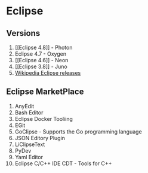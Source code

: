 # Eclipse

## Versions

1. [[Eclipse 4.8]] - Photon
1. Eclipse 4.7 - Oxygen
1. [[Eclipse 4.6]] - Neon
1. [[Eclipse 3.8]] - Juno
1. [Wikipedia Eclipse releases](https://en.wikipedia.org/wiki/Eclipse_%28software%29#Releases)

## Eclipse MarketPlace

1. AnyEdit
1. Bash Editor
1. Eclipse Docker Tooliing
1. EGit
1. GoClipse - Supports the Go programming language
1. JSON Editory Plugin
1. LiClipseText
1. PyDev
1. Yaml Editor
1. Eclipse C/C++ IDE CDT - Tools for C++
